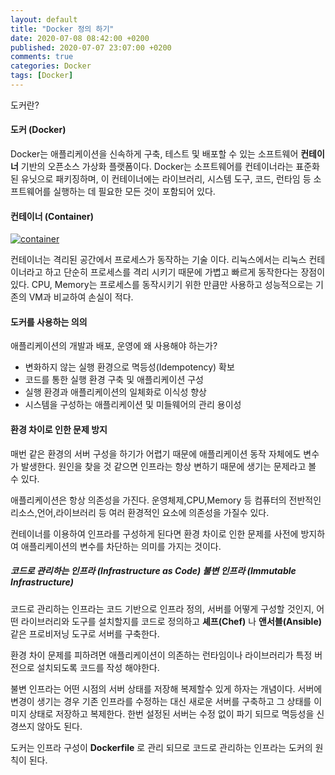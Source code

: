 ```yaml
---
layout: default
title: "Docker 정의 하기"
date: 2020-07-08 08:42:00 +0200
published: 2020-07-07 23:07:00 +0200
comments: true
categories: Docker
tags: [Docker]
---
```


도커란?


#### 도커 (Docker)

Docker는 애플리케이션을 신속하게 구축, 테스트 및 배포할 수 있는 소프트웨어 __컨테이너__ 기반의 오픈소스 
가상화 플랫폼이다.
Docker는 소프트웨어를 컨테이너라는 표준화된 유닛으로 패키징하며, 이 컨테이너에는 라이브러리, 시스템 도구, 코드, 런타임 등 소프트웨어를 실행하는 데 필요한 모든 것이 포함되어 있다.

<!--more-->

#### 컨테이너 (Container)

<a href="/assets/images/{{page.id}}/container-what-is-container.png"> <img
	class="center-block img-responsive"
	src="/assets/images/{{page.id}}/container-what-is-container.png" alt="container"/>
</a>

컨테이너는 격리된 공간에서 프로세스가 동작하는 기술 이다.
리눅스에서는 리눅스 컨테이너라고 하고 단순히 프로세스를 격리 시키기 때문에
가볍고 빠르게 동작한다는 장점이 있다. CPU, Memory는 프로세스를 동작시키기
위한 만큼만 사용하고 성능적으로는 기존의 VM과 비교하여 손실이 적다.


#### 도커를 사용하는 의의

애플리케이션의 개발과 배포, 운영에 왜 사용해야 하는가?
* 변화하지 않는 실행 환경으로 멱등성(Idempotency) 확보
* 코드를 통한 실행 환경 구축 및 애플리케이션 구성
* 실행 환경과 애플리케이션의 일체화로 이식성 향상
* 시스템을 구성하는 애플리케이션 및 미들웨어의 관리 용이성




#### 환경 차이로 인한 문제 방지


매번 같은 환경의 서버 구성을 하기가 어렵기 때문에 애플리케이션 동작 자체에도 변수가 발생한다.
원인을 찾을 것 같으면 인프라는 항상 변하기 때문에 생기는 문제라고 볼 수 있다.

애플리케이션은 항상 의존성을 가진다. 운영체제,CPU,Memory 등 컴퓨터의 전반적인 리소스,언어,라이브러리 등
여러 환경적인 요소에 의존성을 가질수 있다.

컨테이너를 이용하여 인프라를 구성하게 된다면 환경 차이로 인한 문제를 사전에 방지하여 애플리케이션의 변수를 차단하는 
의미를 가지는 것이다.



##### 코드로 관리하는 인프라 (Infrastructure as Code) 불변 인프라 (Immutable Infrastructure)

코드로 관리하는 인프라는 코드 기반으로 인프라 정의, 서버를 어떻게 구성할 것인지, 어떤 라이브러리와
도구를 설치할지를 코드로 정의하고 __셰프(Chef)__ 나 __앤서블(Ansible)__ 같은 프로비저닝 도구로 서버를 구축한다.

환경 차이 문제를 피하려면 애플리케이션이 의존하는 런타임이나 라이브러리가 특정 버전으로 설치되도록 코드를 작성 해야한다.

불변 인프라는 어떤 시점의 서버 상태를 저장해 복제할수 있게 하자는 개념이다.
서버에 변경이 생기는 경우 기존 인프라를 수정하는 대신 새로운 서버를 구축하고 그 상태를 이미지 상태로 저장하고 복제한다.
한번 설정된 서버는 수정 없이 파기 되므로 멱등성을 신경쓰지 않아도 된다.

도커는 인프라 구성이 __Dockerfile__ 로 관리 되므로 코드로 관리하는 인프라는 도커의 원칙이 된다.

